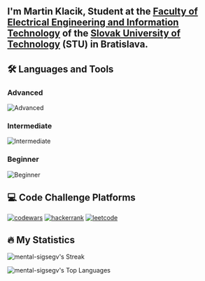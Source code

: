 ## I'm Martin Klacik, Student at the [Faculty of Electrical Engineering and Information Technology](https://www.fei.stuba.sk/) of the [Slovak University of Technology](https://www.stuba.sk/) (STU) in Bratislava.

## 🛠️ Languages and Tools

### Advanced
![Advanced](https://skillicons.dev/icons?i=c,cpp,css,html,py,java)

### Intermediate
![Intermediate](https://skillicons.dev/icons?i=docker,git,js,laravel,linux,php,unreal,vue,mysql)

### Beginner
![Beginner](https://skillicons.dev/icons?i=bash,blender,cs,kotlin,unity)


## 💻 Code Challenge Platforms

[![codewars](https://img.shields.io/badge/Codewars-B1361E?style=for-the-badge&logo=Codewars&logoColor=white)](https://www.codewars.com/users/_l3moN)
[![hackerrank](https://img.shields.io/badge/-Hackerrank-2EC866?style=for-the-badge&logo=HackerRank&logoColor=white)](https://www.hackerrank.com/l3mon_?hr_r=1)
[![leetcode](https://img.shields.io/badge/-LeetCode-FFA116?style=for-the-badge&logo=LeetCode&logoColor=black)](https://leetcode.com/l3mon_/)


## 🔥 My Statistics
![mental-sigsegv's Streak](https://github-readme-streak-stats.herokuapp.com/?user=mental-sigsegv&theme=vue-dark&hide_border=true)

![mental-sigsegv's Top Languages](https://github-readme-stats.vercel.app/api/top-langs/?username=mental-sigsegv&theme=vue-dark&show_icons=true&hide_border=true&layout=compact)
